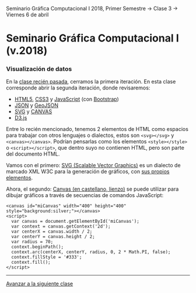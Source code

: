 Seminario Gráfica Computacional I 2018, Primer Semestre → Clase 3 → Viernes 6 de abril

# Seminario Gráfica Computacional I (v.2018)

### Visualización de datos

En la [clase recién pasada](https://github.com/profesorfaco/dgp502_2), cerramos la primera iteración. En esta clase corresponde abrir la segunda iteración, donde revisaremos: 

- [HTML5](https://developer.mozilla.org/es/docs/HTML/HTML5), [CSS3](https://developer.mozilla.org/es/docs/Web/CSS/CSS3) y [JavaScript](https://developer.mozilla.org/es/docs/Learn/Getting_started_with_the_web/JavaScript_basics) (con [Bootstrap](https://getbootstrap.com/))
- [JSON](https://www.json.org/json-es.html) y [GeoJSON](http://geojson.org/)
- [SVG](https://developer.mozilla.org/es/docs/Web/SVG) y [CANVAS](https://developer.mozilla.org/es/docs/Web/Guide/HTML/Canvas_tutorial)
- [D3.js](https://d3js.org/)


Entre lo recién mencionado, tenemos 2 elementos de HTML como espacios para trabajar con otros lenguajes o dialectos, estos son `<svg></svg>` y `<canvas></canvas>`. Podrían pensarlas como los elementos `<style></style>` o `<script></script>`, que dentro suyo no contienen HTML, pero son parte del documento HTML.

Vamos con el primero: [SVG (Scalable Vector Graphics)](https://developer.mozilla.org/es/docs/Web/SVG) es un dialecto de marcado XML W3C para la generación de gráficos, con [sus propios elementos](https://developer.mozilla.org/es/docs/Web/SVG/Element).

Ahora, el segundo: [Canvas (en castellano, lienzo)](https://developer.mozilla.org/es/docs/Web/HTML/Canvas) se puede utilizar para dibujar gráficos a través de secuencias de comandos JavaScript: 

```
<canvas id="miCanvas" width="400" height="400" style="background:silver;"></canvas>
<script>
  var canvas = document.getElementById('miCanvas');
  var context = canvas.getContext('2d');
  var centerX = canvas.width / 2;
  var centerY = canvas.height / 2;
  var radius = 70;
  context.beginPath();
  context.arc(centerX, centerY, radius, 0, 2 * Math.PI, false);
  context.fillStyle = '#333';
  context.fill();
</script>
```

- - - - 

[Avanzar a la siguiente clase](https://github.com/profesorfaco/dgp502_4/)
